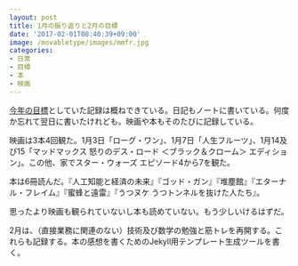 ```yaml
---
layout: post
title: 1月の振り返りと2月の目標
date: '2017-02-01T08:40:39+09:00'
image: /movabletype/images/mmfr.jpg
categories:
- 日常
- 目標
- 本
- 映画
---
```


[今年の目標](https://skoji.jp/movabletype/2017/01/new-years-resolution.html)としていた記録は概ねできている。日記もノートに書いている。何度か忘れて翌日に書いたけれども。映画や本もそのたびに記録している。

映画は3本4回観た。1月3日「ローグ・ワン」、1月7日「人生フルーツ」、1月14及び15「マッドマックス 怒りのデス・ロード ＜ブラック＆クローム＞ エディション」。この他、家でスター・ウォーズ エピソード4から7を観た。

本は6冊読んだ。『人工知能と経済の未来』『ゴッド・ガン』『堆塵館』『エターナル・フレイム』『蜜蜂と遠雷』『うつヌケ うつトンネルを抜けた人たち』。

思ったより映画も観られていないし本も読めていない。もう少しいけるはずだ。

2月は、（直接業務に関連のない）技術及び数学の勉強と筋トレを再開する。これらも記録する。本の感想を書くためのJekyll用テンプレート生成ツールを書く。


